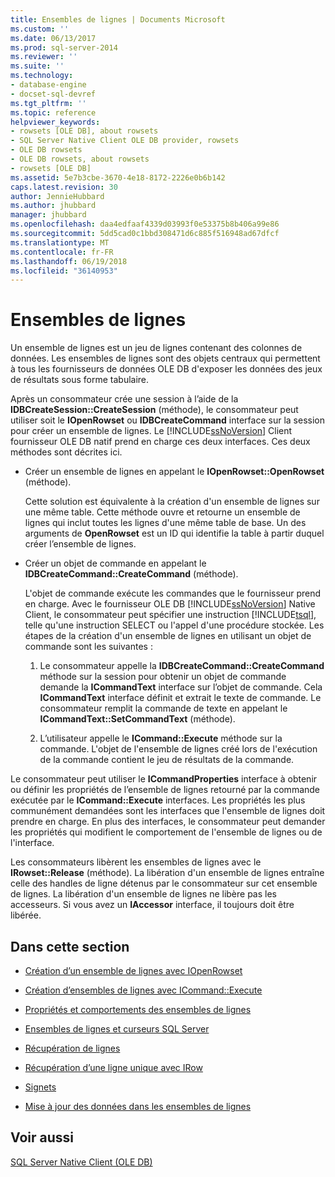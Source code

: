 ```yaml
---
title: Ensembles de lignes | Documents Microsoft
ms.custom: ''
ms.date: 06/13/2017
ms.prod: sql-server-2014
ms.reviewer: ''
ms.suite: ''
ms.technology:
- database-engine
- docset-sql-devref
ms.tgt_pltfrm: ''
ms.topic: reference
helpviewer_keywords:
- rowsets [OLE DB], about rowsets
- SQL Server Native Client OLE DB provider, rowsets
- OLE DB rowsets
- OLE DB rowsets, about rowsets
- rowsets [OLE DB]
ms.assetid: 5e7b3cbe-3670-4e18-8172-2226e0b6b142
caps.latest.revision: 30
author: JennieHubbard
ms.author: jhubbard
manager: jhubbard
ms.openlocfilehash: daa4edfaaf4339d03993f0e53375b8b406a99e86
ms.sourcegitcommit: 5dd5cad0c1bbd308471d6c885f516948ad67dfcf
ms.translationtype: MT
ms.contentlocale: fr-FR
ms.lasthandoff: 06/19/2018
ms.locfileid: "36140953"
---
```

# <a name="rowsets"></a>Ensembles de lignes
  Un ensemble de lignes est un jeu de lignes contenant des colonnes de données. Les ensembles de lignes sont des objets centraux qui permettent à tous les fournisseurs de données OLE DB d'exposer les données des jeux de résultats sous forme tabulaire.  
  
 Après un consommateur crée une session à l’aide de la **IDBCreateSession::CreateSession** (méthode), le consommateur peut utiliser soit le **IOpenRowset** ou **IDBCreateCommand** interface sur la session pour créer un ensemble de lignes. Le [!INCLUDE[ssNoVersion](../../includes/ssnoversion-md.md)] Client fournisseur OLE DB natif prend en charge ces deux interfaces. Ces deux méthodes sont décrites ici.  
  
-   Créer un ensemble de lignes en appelant le **IOpenRowset::OpenRowset** (méthode).  
  
     Cette solution est équivalente à la création d'un ensemble de lignes sur une même table. Cette méthode ouvre et retourne un ensemble de lignes qui inclut toutes les lignes d'une même table de base. Un des arguments de **OpenRowset** est un ID qui identifie la table à partir duquel créer l’ensemble de lignes.  
  
-   Créer un objet de commande en appelant le **IDBCreateCommand::CreateCommand** (méthode).  
  
     L'objet de commande exécute les commandes que le fournisseur prend en charge. Avec le fournisseur OLE DB [!INCLUDE[ssNoVersion](../../includes/ssnoversion-md.md)] Native Client, le consommateur peut spécifier une instruction [!INCLUDE[tsql](../../includes/tsql-md.md)], telle qu'une instruction SELECT ou l'appel d'une procédure stockée. Les étapes de la création d'un ensemble de lignes en utilisant un objet de commande sont les suivantes :  
  
    1.  Le consommateur appelle la **IDBCreateCommand::CreateCommand** méthode sur la session pour obtenir un objet de commande demande la **ICommandText** interface sur l’objet de commande. Cela **ICommandText** interface définit et extrait le texte de commande. Le consommateur remplit la commande de texte en appelant le **ICommandText::SetCommandText** (méthode).  
  
    2.  L’utilisateur appelle le **ICommand::Execute** méthode sur la commande. L'objet de l'ensemble de lignes créé lors de l'exécution de la commande contient le jeu de résultats de la commande.  
  
 Le consommateur peut utiliser le **ICommandProperties** interface à obtenir ou définir les propriétés de l’ensemble de lignes retourné par la commande exécutée par le **ICommand::Execute** interfaces. Les propriétés les plus communément demandées sont les interfaces que l'ensemble de lignes doit prendre en charge. En plus des interfaces, le consommateur peut demander les propriétés qui modifient le comportement de l'ensemble de lignes ou de l'interface.  
  
 Les consommateurs libèrent les ensembles de lignes avec le **IRowset::Release** (méthode). La libération d'un ensemble de lignes entraîne celle des handles de ligne détenus par le consommateur sur cet ensemble de lignes. La libération d'un ensemble de lignes ne libère pas les accesseurs. Si vous avez un **IAccessor** interface, il toujours doit être libérée.  
  
## <a name="in-this-section"></a>Dans cette section  
  
-   [Création d’un ensemble de lignes avec IOpenRowset](creating-a-rowset-with-iopenrowset.md)  
  
-   [Création d’ensembles de lignes avec ICommand::Execute](creating-rowsets-with-icommand-execute.md)  
  
-   [Propriétés et comportements des ensembles de lignes](rowset-properties-and-behaviors.md)  
  
-   [Ensembles de lignes et curseurs SQL Server](rowsets-and-sql-server-cursors.md)  
  
-   [Récupération de lignes](fetching-rows.md)  
  
-   [Récupération d’une ligne unique avec IRow](fetching-a-single-row-with-irow.md)  
  
-   [Signets](bookmarks.md)  
  
-   [Mise à jour des données dans les ensembles de lignes](updating-data-in-rowsets.md)  
  
## <a name="see-also"></a>Voir aussi  
 [SQL Server Native Client &#40;OLE DB&#41;](../native-client/ole-db/sql-server-native-client-ole-db.md)  
  
  
